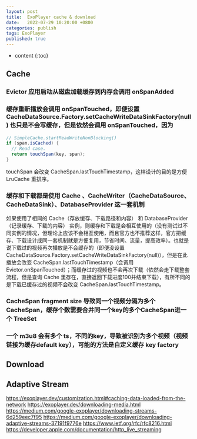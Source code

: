 ```yaml
---
layout: post
title:  ExoPlayer cache & download
date:   2022-07-29 10:20:00 +0800
categories: publish
tags: ExoPlayer
published: true
---
```


* content
{:toc}

## Cache

### Evictor 应用启动从磁盘加载缓存到内存会调用 onSpanAdded

### 缓存重新播放会调用 onSpanTouched，即便设置 CacheDataSource.Factory.setCacheWriteDataSinkFactory(null) 也只是不会写缓存，但是依然会调用 onSpanTouched，因为
```java
// SimpleCache.startReadWriteNonBlocking()
if (span.isCached) {
  // Read case.
  return touchSpan(key, span);
}
```
touchSpan 会改变 CacheSpan.lastTouchTimestamp，这样设计的目的是方便 LruCache 重排序。

### 缓存和下载都是使用 Cache 、CacheWriter（CacheDataSource、CacheDataSink）、DatabaseProvider 这一套机制
如果使用了相同的 Cache（存放缓存、下载路径和内容） 和 DatabaseProvider（记录缓存、下载的内容） 实例，则缓存和下载是会相互使用的（没有测试过不同实例的情况，但理论上应该不会相互使用，而且官方也不推荐这样，官方把缓存、下载设计成同一套机制就是方便复用，节省时间、流量，提高效率）。也就是说下载过的视频再次播放是不会缓存的（即便没设置 CacheDataSource.Factory.setCacheWriteDataSinkFactory(null)），但是在此播放会改变 CacheSpan.lastTouchTimestamp（会调用 Evictor.onSpanTouched）；而缓存过的视频也不会再次下载（依然会走下载整套流程，但是查询 Cache 里存在，直接返回下载进度100并结束下载），有所不同的是下载已缓存过的视频不会改变 CacheSpan.lastTouchTimestamp。

### CacheSpan fragment size 导致同一个视频分隔为多个 CacheSpan，缓存个数需要合并同一个key的多个CacheSpan进一个 TreeSet

### 一个 m3u8 会有多个 ts，不同的key，导致被识别为多个视频（视频链接为缓存default key），可能的方法是自定义缓存 key factory

## Download

## Adaptive Stream


https://exoplayer.dev/customization.html#caching-data-loaded-from-the-network
https://exoplayer.dev/downloading-media.html
https://medium.com/google-exoplayer/downloading-streams-6d259eec7f95
https://medium.com/google-exoplayer/downloading-adaptive-streams-37191f9776e
https://www.ietf.org/rfc/rfc8216.html
https://developer.apple.com/documentation/http_live_streaming
